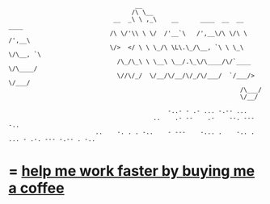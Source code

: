                                        __                                      
                                      /\ \__                                   
                                 __  _\ \ ,_\    __      ____  __  __    ____  
                                /\ \/'\\ \ \/  /'__`\   /',__\/\ \/\ \  /',__\ 
                                \/>  </ \ \ \_/\ \L\.\_/\__, `\ \ \_\ \/\__, `\
                                  /\_/\_\ \ \__\ \__/.\_\/\____/\/`____ \/\____/
                                  \//\/_/  \/__/\/__/\/_/\/___/  `/___/> \/___/ 
                                                                    /\___/      
                                                                    \/__/       

                                                -..- - .- ... -.-- ...
                                            ..    .- --    .-    --. --- -..                                     
                            ..    -. . . -..    - ---    -... .    -.. . ... - .-. --- -.-- . -..


  =
  [help me work faster by buying me a coffee](https://buymeacoffee.com/xtasys)
  =
  
